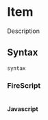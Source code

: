 Item
====

Description

Syntax
------

```
syntax
```

### FireScript

```fire

```

#### Javascript

```js

```
